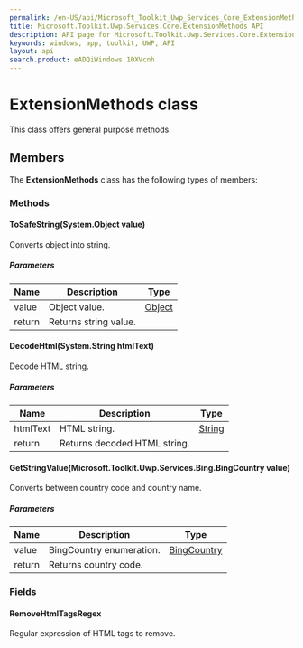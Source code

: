 ```yaml
---
permalink: /en-US/api/Microsoft_Toolkit_Uwp_Services_Core_ExtensionMethods.htm
title: Microsoft.Toolkit.Uwp.Services.Core.ExtensionMethods API 
description: API page for Microsoft.Toolkit.Uwp.Services.Core.ExtensionMethods
keywords: windows, app, toolkit, UWP, API
layout: api
search.product: eADQiWindows 10XVcnh
---
```



# ExtensionMethods class

This class offers general purpose methods.

## Members

The **ExtensionMethods** class has the following types of members:

### Methods

#### ToSafeString(System.Object value)

Converts object into string.

##### Parameters



| Name | Description | Type || --- | --- | --- || value | Object value. | [Object](https://msdn.microsoft.com/library/windows/apps/System.Object) || return |Returns string value. |


#### DecodeHtml(System.String htmlText)

Decode HTML string.

##### Parameters



| Name | Description | Type || --- | --- | --- || htmlText | HTML string. | [String](https://msdn.microsoft.com/library/windows/apps/System.String) || return |Returns decoded HTML string. |


#### GetStringValue(Microsoft.Toolkit.Uwp.Services.Bing.BingCountry value)

Converts between country code and country name.

##### Parameters



| Name | Description | Type || --- | --- | --- || value | BingCountry enumeration. | [BingCountry](Microsoft_Toolkit_Uwp_Services_Bing_BingCountry.htm) || return |Returns country code. |


### Fields

#### RemoveHtmlTagsRegex

Regular expression of HTML tags to remove.


